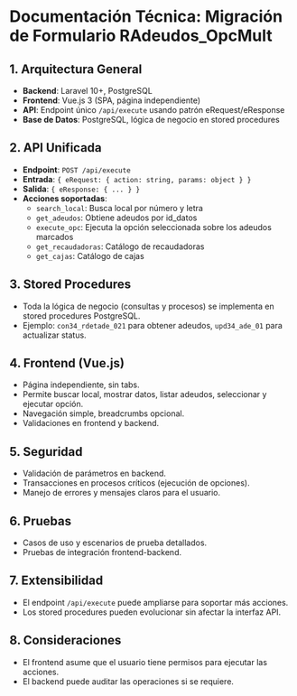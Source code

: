 # Documentación Técnica: Migración de Formulario RAdeudos_OpcMult

## 1. Arquitectura General
- **Backend**: Laravel 10+, PostgreSQL
- **Frontend**: Vue.js 3 (SPA, página independiente)
- **API**: Endpoint único `/api/execute` usando patrón eRequest/eResponse
- **Base de Datos**: PostgreSQL, lógica de negocio en stored procedures

## 2. API Unificada
- **Endpoint**: `POST /api/execute`
- **Entrada**: `{ eRequest: { action: string, params: object } }`
- **Salida**: `{ eResponse: { ... } }`
- **Acciones soportadas**:
  - `search_local`: Busca local por número y letra
  - `get_adeudos`: Obtiene adeudos por id_datos
  - `execute_opc`: Ejecuta la opción seleccionada sobre los adeudos marcados
  - `get_recaudadoras`: Catálogo de recaudadoras
  - `get_cajas`: Catálogo de cajas

## 3. Stored Procedures
- Toda la lógica de negocio (consultas y procesos) se implementa en stored procedures PostgreSQL.
- Ejemplo: `con34_rdetade_021` para obtener adeudos, `upd34_ade_01` para actualizar status.

## 4. Frontend (Vue.js)
- Página independiente, sin tabs.
- Permite buscar local, mostrar datos, listar adeudos, seleccionar y ejecutar opción.
- Navegación simple, breadcrumbs opcional.
- Validaciones en frontend y backend.

## 5. Seguridad
- Validación de parámetros en backend.
- Transacciones en procesos críticos (ejecución de opciones).
- Manejo de errores y mensajes claros para el usuario.

## 6. Pruebas
- Casos de uso y escenarios de prueba detallados.
- Pruebas de integración frontend-backend.

## 7. Extensibilidad
- El endpoint `/api/execute` puede ampliarse para soportar más acciones.
- Los stored procedures pueden evolucionar sin afectar la interfaz API.

## 8. Consideraciones
- El frontend asume que el usuario tiene permisos para ejecutar las acciones.
- El backend puede auditar las operaciones si se requiere.
